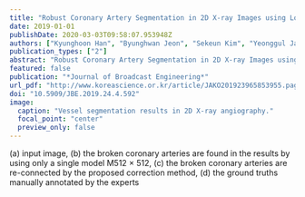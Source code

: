 ```yaml
---
title: "Robust Coronary Artery Segmentation in 2D X-ray Images using Local Patch-based Re-connection Methods"
date: 2019-01-01
publishDate: 2020-03-03T09:58:07.953948Z
authors: ["Kyunghoon Han", "Byunghwan Jeon", "Sekeun Kim", "Yeonggul Jang", "Sunghee Jung", "Hackjoon Shim", "Hyukjae Chang"]
publication_types: ["2"]
abstract: "Robust Coronary Artery Segmentation in 2D X-ray Images using Local Patch-based Re-connection Methods 2D X-ray;Angiogram;Coronary Artery;Segmentation;Patch-Based Correction; For coronary procedures, X-ray angiogram images are useful for diagnosing and assisting procedures. It is challenging to accurately segment a coronary artery using only a single segmentation model in 2D X-ray images due to a complex structure of three-dimensional coronary artery, especially from phenomenon of vessels being broken in the middle or end of coronary artery. In order to solve these problems, the initial segmentation is performed using an existing single model, and the candidate regions for the sophisticate correction is estimated based on the initial segment, and the local patch-based correction is performed in the candidate regions. Through this research, not only the broken coronary arteries are re-connected, but also the distal part of coronary artery that is very thin is additionally correctly found. Further, the performance can be much improved by combining the proposed correction method with any existing coronary artery segmentation method. In this paper, the U-net, a fully convolutional network was chosen as a segmentation method and the proposed correction method was combined with U-net to demonstrate a significant improvement in performance through X-ray images from several patients."
featured: false
publication: "*Journal of Broadcast Engineering*"
url_pdf: "http://www.koreascience.or.kr/article/JAKO201923965853955.page"
doi: "10.5909/JBE.2019.24.4.592"
image:
  caption: "Vessel segmentation results in 2D X-ray angiography."
  focal_point: "center"
  preview_only: false
---
```

(a) input image, (b) the broken coronary arteries are found in the results by using only a single model M512 × 512, (c) the broken coronary arteries are re-connected by the proposed correction method, (d) the ground truths manually annotated by the experts
